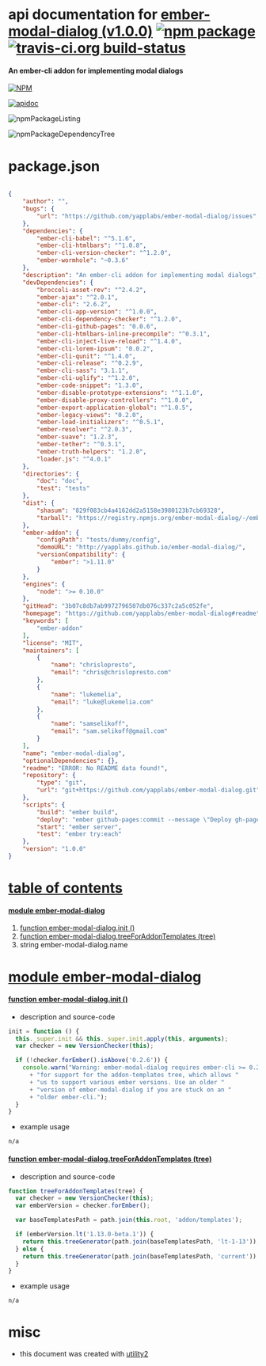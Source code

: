# api documentation for  [ember-modal-dialog (v1.0.0)](https://github.com/yapplabs/ember-modal-dialog#readme)  [![npm package](https://img.shields.io/npm/v/npmdoc-ember-modal-dialog.svg?style=flat-square)](https://www.npmjs.org/package/npmdoc-ember-modal-dialog) [![travis-ci.org build-status](https://api.travis-ci.org/npmdoc/node-npmdoc-ember-modal-dialog.svg)](https://travis-ci.org/npmdoc/node-npmdoc-ember-modal-dialog)
#### An ember-cli addon for implementing modal dialogs

[![NPM](https://nodei.co/npm/ember-modal-dialog.png?downloads=true)](https://www.npmjs.com/package/ember-modal-dialog)

[![apidoc](https://npmdoc.github.io/node-npmdoc-ember-modal-dialog/build/screenCapture.buildNpmdoc.browser._2Fhome_2Ftravis_2Fbuild_2Fnpmdoc_2Fnode-npmdoc-ember-modal-dialog_2Ftmp_2Fbuild_2Fapidoc.html.png)](https://npmdoc.github.io/node-npmdoc-ember-modal-dialog/build/apidoc.html)

![npmPackageListing](https://npmdoc.github.io/node-npmdoc-ember-modal-dialog/build/screenCapture.npmPackageListing.svg)

![npmPackageDependencyTree](https://npmdoc.github.io/node-npmdoc-ember-modal-dialog/build/screenCapture.npmPackageDependencyTree.svg)



# package.json

```json

{
    "author": "",
    "bugs": {
        "url": "https://github.com/yapplabs/ember-modal-dialog/issues"
    },
    "dependencies": {
        "ember-cli-babel": "^5.1.6",
        "ember-cli-htmlbars": "^1.0.8",
        "ember-cli-version-checker": "^1.2.0",
        "ember-wormhole": "~0.3.6"
    },
    "description": "An ember-cli addon for implementing modal dialogs",
    "devDependencies": {
        "broccoli-asset-rev": "^2.4.2",
        "ember-ajax": "^2.0.1",
        "ember-cli": "2.6.2",
        "ember-cli-app-version": "^1.0.0",
        "ember-cli-dependency-checker": "^1.2.0",
        "ember-cli-github-pages": "0.0.6",
        "ember-cli-htmlbars-inline-precompile": "^0.3.1",
        "ember-cli-inject-live-reload": "^1.4.0",
        "ember-cli-lorem-ipsum": "0.0.2",
        "ember-cli-qunit": "^1.4.0",
        "ember-cli-release": "^0.2.9",
        "ember-cli-sass": "3.1.1",
        "ember-cli-uglify": "^1.2.0",
        "ember-code-snippet": "1.3.0",
        "ember-disable-prototype-extensions": "^1.1.0",
        "ember-disable-proxy-controllers": "^1.0.0",
        "ember-export-application-global": "^1.0.5",
        "ember-legacy-views": "0.2.0",
        "ember-load-initializers": "^0.5.1",
        "ember-resolver": "^2.0.3",
        "ember-suave": "1.2.3",
        "ember-tether": "^0.3.1",
        "ember-truth-helpers": "1.2.0",
        "loader.js": "^4.0.1"
    },
    "directories": {
        "doc": "doc",
        "test": "tests"
    },
    "dist": {
        "shasum": "829f083cb4a4162dd2a5158e3980123b7cb69328",
        "tarball": "https://registry.npmjs.org/ember-modal-dialog/-/ember-modal-dialog-1.0.0.tgz"
    },
    "ember-addon": {
        "configPath": "tests/dummy/config",
        "demoURL": "http://yapplabs.github.io/ember-modal-dialog/",
        "versionCompatibility": {
            "ember": ">1.11.0"
        }
    },
    "engines": {
        "node": ">= 0.10.0"
    },
    "gitHead": "3b07c8db7ab9972796507db076c337c2a5c052fe",
    "homepage": "https://github.com/yapplabs/ember-modal-dialog#readme",
    "keywords": [
        "ember-addon"
    ],
    "license": "MIT",
    "maintainers": [
        {
            "name": "chrislopresto",
            "email": "chris@chrislopresto.com"
        },
        {
            "name": "lukemelia",
            "email": "luke@lukemelia.com"
        },
        {
            "name": "samselikoff",
            "email": "sam.selikoff@gmail.com"
        }
    ],
    "name": "ember-modal-dialog",
    "optionalDependencies": {},
    "readme": "ERROR: No README data found!",
    "repository": {
        "type": "git",
        "url": "git+https://github.com/yapplabs/ember-modal-dialog.git"
    },
    "scripts": {
        "build": "ember build",
        "deploy": "ember github-pages:commit --message \"Deploy gh-pages from commit $(git rev-parse HEAD)\"; git push; git checkout -",
        "start": "ember server",
        "test": "ember try:each"
    },
    "version": "1.0.0"
}
```



# <a name="apidoc.tableOfContents"></a>[table of contents](#apidoc.tableOfContents)

#### [module ember-modal-dialog](#apidoc.module.ember-modal-dialog)
1.  [function <span class="apidocSignatureSpan">ember-modal-dialog.</span>init ()](#apidoc.element.ember-modal-dialog.init)
1.  [function <span class="apidocSignatureSpan">ember-modal-dialog.</span>treeForAddonTemplates (tree)](#apidoc.element.ember-modal-dialog.treeForAddonTemplates)
1.  string <span class="apidocSignatureSpan">ember-modal-dialog.</span>name



# <a name="apidoc.module.ember-modal-dialog"></a>[module ember-modal-dialog](#apidoc.module.ember-modal-dialog)

#### <a name="apidoc.element.ember-modal-dialog.init"></a>[function <span class="apidocSignatureSpan">ember-modal-dialog.</span>init ()](#apidoc.element.ember-modal-dialog.init)
- description and source-code
```javascript
init = function () {
  this._super.init && this._super.init.apply(this, arguments);
  var checker = new VersionChecker(this);

  if (!checker.forEmber().isAbove('0.2.6')) {
    console.warn("Warning: ember-modal-dialog requires ember-cli >= 0.2.6 "
      + "for support for the addon-templates tree, which allows "
      + "us to support various ember versions. Use an older "
      + "version of ember-modal-dialog if you are stuck on an "
      + "older ember-cli.");
  }
}
```
- example usage
```shell
n/a
```

#### <a name="apidoc.element.ember-modal-dialog.treeForAddonTemplates"></a>[function <span class="apidocSignatureSpan">ember-modal-dialog.</span>treeForAddonTemplates (tree)](#apidoc.element.ember-modal-dialog.treeForAddonTemplates)
- description and source-code
```javascript
function treeForAddonTemplates(tree) {
  var checker = new VersionChecker(this);
  var emberVersion = checker.forEmber();

  var baseTemplatesPath = path.join(this.root, 'addon/templates');

  if (emberVersion.lt('1.13.0-beta.1')) {
    return this.treeGenerator(path.join(baseTemplatesPath, 'lt-1-13'));
  } else {
    return this.treeGenerator(path.join(baseTemplatesPath, 'current'));
  }
}
```
- example usage
```shell
n/a
```



# misc
- this document was created with [utility2](https://github.com/kaizhu256/node-utility2)
